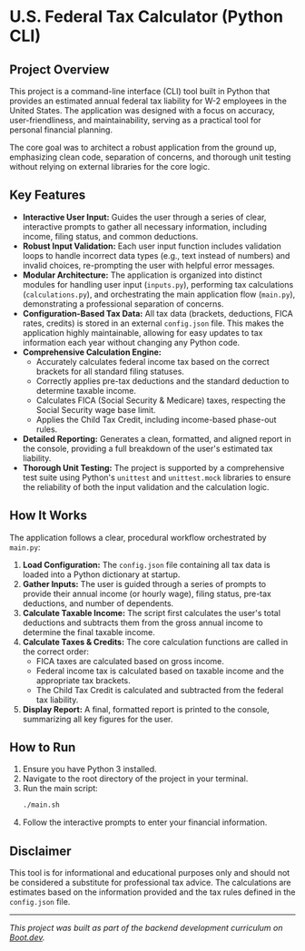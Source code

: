 # U.S. Federal Tax Calculator (Python CLI)

## Project Overview

This project is a command-line interface (CLI) tool built in Python that provides an estimated annual federal tax liability for W-2 employees in the United States. The application was designed with a focus on accuracy, user-friendliness, and maintainability, serving as a practical tool for personal financial planning.

The core goal was to architect a robust application from the ground up, emphasizing clean code, separation of concerns, and thorough unit testing without relying on external libraries for the core logic.

## Key Features

* **Interactive User Input:** Guides the user through a series of clear, interactive prompts to gather all necessary information, including income, filing status, and common deductions.
* **Robust Input Validation:** Each user input function includes validation loops to handle incorrect data types (e.g., text instead of numbers) and invalid choices, re-prompting the user with helpful error messages.
* **Modular Architecture:** The application is organized into distinct modules for handling user input (`inputs.py`), performing tax calculations (`calculations.py`), and orchestrating the main application flow (`main.py`), demonstrating a professional separation of concerns.
* **Configuration-Based Tax Data:** All tax data (brackets, deductions, FICA rates, credits) is stored in an external `config.json` file. This makes the application highly maintainable, allowing for easy updates to tax information each year without changing any Python code.
* **Comprehensive Calculation Engine:**
  * Accurately calculates federal income tax based on the correct brackets for all standard filing statuses.
  * Correctly applies pre-tax deductions and the standard deduction to determine taxable income.
  * Calculates FICA (Social Security & Medicare) taxes, respecting the Social Security wage base limit.
  * Applies the Child Tax Credit, including income-based phase-out rules.
* **Detailed Reporting:** Generates a clean, formatted, and aligned report in the console, providing a full breakdown of the user's estimated tax liability.
* **Thorough Unit Testing:** The project is supported by a comprehensive test suite using Python's `unittest` and `unittest.mock` libraries to ensure the reliability of both the input validation and the calculation logic.

## How It Works

The application follows a clear, procedural workflow orchestrated by `main.py`:

1.  **Load Configuration:** The `config.json` file containing all tax data is loaded into a Python dictionary at startup.
2.  **Gather Inputs:** The user is guided through a series of prompts to provide their annual income (or hourly wage), filing status, pre-tax deductions, and number of dependents.
3.  **Calculate Taxable Income:** The script first calculates the user's total deductions and subtracts them from the gross annual income to determine the final taxable income.
4.  **Calculate Taxes & Credits:** The core calculation functions are called in the correct order:
    * FICA taxes are calculated based on gross income.
    * Federal income tax is calculated based on taxable income and the appropriate tax brackets.
    * The Child Tax Credit is calculated and subtracted from the federal tax liability.
5.  **Display Report:** A final, formatted report is printed to the console, summarizing all key figures for the user.

## How to Run

1.  Ensure you have Python 3 installed.
2.  Navigate to the root directory of the project in your terminal.
3.  Run the main script:
    ```bash
    ./main.sh
    ```
4.  Follow the interactive prompts to enter your financial information.

## Disclaimer

This tool is for informational and educational purposes only and should not be considered a substitute for professional tax advice. The calculations are estimates based on the information provided and the tax rules defined in the `config.json` file.

---

*This project was built as part of the backend development curriculum on [Boot.dev](https://www.boot.dev).*
